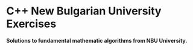 <h1> C++ New Bulgarian University Exercises </h1>
<p>
  <b>  Solutions to fundamental mathematic algorithms from NBU University.  </b>
